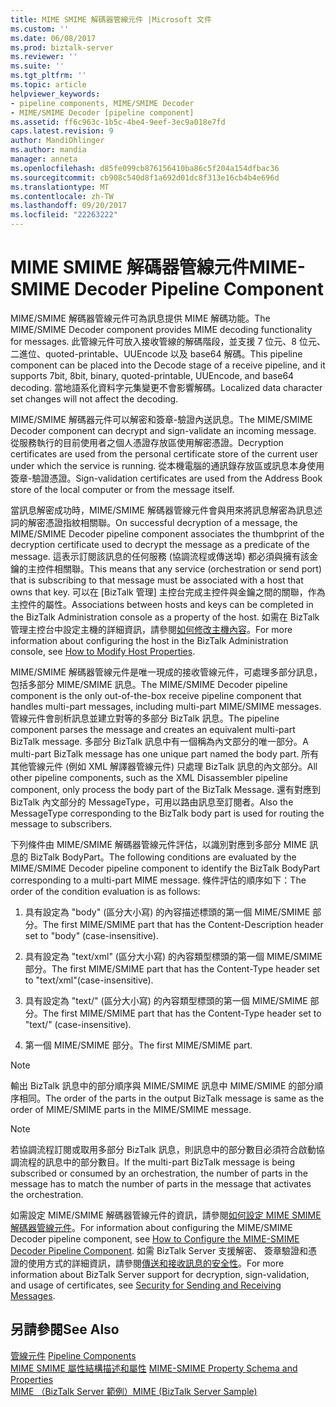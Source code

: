 ```yaml
---
title: MIME SMIME 解碼器管線元件 |Microsoft 文件
ms.custom: ''
ms.date: 06/08/2017
ms.prod: biztalk-server
ms.reviewer: ''
ms.suite: ''
ms.tgt_pltfrm: ''
ms.topic: article
helpviewer_keywords:
- pipeline components, MIME/SMIME Decoder
- MIME/SMIME Decoder [pipeline component]
ms.assetid: ff6c963c-1b5c-4be4-9eef-3ec9a018e7fd
caps.latest.revision: 9
author: MandiOhlinger
ms.author: mandia
manager: anneta
ms.openlocfilehash: d85fe099cb876156410ba86c5f204a154dfbac36
ms.sourcegitcommit: cb908c540d8f1a692d01dc8f313e16cb4b4e696d
ms.translationtype: MT
ms.contentlocale: zh-TW
ms.lasthandoff: 09/20/2017
ms.locfileid: "22263222"
---
```

# <a name="mime-smime-decoder-pipeline-component"></a><span data-ttu-id="7f7b9-102">MIME SMIME 解碼器管線元件</span><span class="sxs-lookup"><span data-stu-id="7f7b9-102">MIME-SMIME Decoder Pipeline Component</span></span>
<span data-ttu-id="7f7b9-103">MIME/SMIME 解碼器管線元件可為訊息提供 MIME 解碼功能。</span><span class="sxs-lookup"><span data-stu-id="7f7b9-103">The MIME/SMIME Decoder component provides MIME decoding functionality for messages.</span></span> <span data-ttu-id="7f7b9-104">此管線元件可放入接收管線的解碼階段，並支援 7 位元、8 位元、二進位、quoted-printable、UUEncode 以及 base64 解碼。</span><span class="sxs-lookup"><span data-stu-id="7f7b9-104">This pipeline component can be placed into the Decode stage of a receive pipeline, and it supports 7bit, 8bit, binary, quoted-printable, UUEncode, and base64 decoding.</span></span> <span data-ttu-id="7f7b9-105">當地語系化資料字元集變更不會影響解碼。</span><span class="sxs-lookup"><span data-stu-id="7f7b9-105">Localized data character set changes will not affect the decoding.</span></span>  
  
 <span data-ttu-id="7f7b9-106">MIME/SMIME 解碼器元件可以解密和簽章-驗證內送訊息。</span><span class="sxs-lookup"><span data-stu-id="7f7b9-106">The MIME/SMIME Decoder component can decrypt and sign-validate an incoming message.</span></span> <span data-ttu-id="7f7b9-107">從服務執行的目前使用者之個人憑證存放區使用解密憑證。</span><span class="sxs-lookup"><span data-stu-id="7f7b9-107">Decryption certificates are used from the personal certificate store of the current user under which the service is running.</span></span> <span data-ttu-id="7f7b9-108">從本機電腦的通訊錄存放區或訊息本身使用簽章-驗證憑證。</span><span class="sxs-lookup"><span data-stu-id="7f7b9-108">Sign-validation certificates are used from the Address Book store of the local computer or from the message itself.</span></span>  
  
 <span data-ttu-id="7f7b9-109">當訊息解密成功時，MIME/SMIME 解碼器管線元件會與用來將訊息解密為訊息述詞的解密憑證指紋相關聯。</span><span class="sxs-lookup"><span data-stu-id="7f7b9-109">On successful decryption of a message, the MIME/SMIME Decoder pipeline component associates the thumbprint of the decryption certificate used to decrypt the message as a predicate of the message.</span></span> <span data-ttu-id="7f7b9-110">這表示訂閱該訊息的任何服務 (協調流程或傳送埠) 都必須與擁有該金鑰的主控件相關聯。</span><span class="sxs-lookup"><span data-stu-id="7f7b9-110">This means that any service (orchestration or send port) that is subscribing to that message must be associated with a host that owns that key.</span></span> <span data-ttu-id="7f7b9-111">可以在 [BizTalk 管理] 主控台完成主控件與金鑰之間的關聯，作為主控件的屬性。</span><span class="sxs-lookup"><span data-stu-id="7f7b9-111">Associations between hosts and keys can be completed in the BizTalk Administration console as a property of the host.</span></span> <span data-ttu-id="7f7b9-112">如需在 BizTalk 管理主控台中設定主機的詳細資訊，請參閱[如何修改主機內容](../core/how-to-modify-host-properties.md)。</span><span class="sxs-lookup"><span data-stu-id="7f7b9-112">For more information about configuring the host in the BizTalk Administration console, see [How to Modify Host Properties](../core/how-to-modify-host-properties.md).</span></span>  
  
 <span data-ttu-id="7f7b9-113">MIME/SMIME 解碼器管線元件是唯一現成的接收管線元件，可處理多部分訊息，包括多部分 MIME/SMIME 訊息。</span><span class="sxs-lookup"><span data-stu-id="7f7b9-113">The MIME/SMIME Decoder pipeline component is the only out-of-the-box receive pipeline component that handles multi-part messages, including multi-part MIME/SMIME messages.</span></span> <span data-ttu-id="7f7b9-114">管線元件會剖析訊息並建立對等的多部分 BizTalk 訊息。</span><span class="sxs-lookup"><span data-stu-id="7f7b9-114">The pipeline component parses the message and creates an equivalent multi-part BizTalk message.</span></span> <span data-ttu-id="7f7b9-115">多部分 BizTalk 訊息中有一個稱為內文部分的唯一部分。</span><span class="sxs-lookup"><span data-stu-id="7f7b9-115">A multi-part BizTalk message has one unique part named the body part.</span></span> <span data-ttu-id="7f7b9-116">所有其他管線元件 (例如 XML 解譯器管線元件) 只處理 BizTalk 訊息的內文部分。</span><span class="sxs-lookup"><span data-stu-id="7f7b9-116">All other pipeline components, such as the XML Disassembler pipeline component, only process the body part of the BizTalk Message.</span></span> <span data-ttu-id="7f7b9-117">還有對應到 BizTalk 內文部分的 MessageType，可用以路由訊息至訂閱者。</span><span class="sxs-lookup"><span data-stu-id="7f7b9-117">Also the MessageType corresponding to the BizTalk body part is used for routing the message to subscribers.</span></span>  
  
 <span data-ttu-id="7f7b9-118">下列條件由 MIME/SMIME 解碼器管線元件評估，以識別對應到多部分 MIME 訊息的 BizTalk BodyPart。</span><span class="sxs-lookup"><span data-stu-id="7f7b9-118">The following conditions are evaluated by the MIME/SMIME Decoder pipeline component to identify the BizTalk BodyPart corresponding to a multi-part MIME message.</span></span> <span data-ttu-id="7f7b9-119">條件評估的順序如下：</span><span class="sxs-lookup"><span data-stu-id="7f7b9-119">The order of the condition evaluation is as follows:</span></span>  
  
1.  <span data-ttu-id="7f7b9-120">具有設定為 "body" (區分大小寫) 的內容描述標頭的第一個 MIME/SMIME 部分。</span><span class="sxs-lookup"><span data-stu-id="7f7b9-120">The first MIME/SMIME part that has the Content-Description header set to "body" (case-insensitive).</span></span>  
  
2.  <span data-ttu-id="7f7b9-121">具有設定為 "text/xml" (區分大小寫) 的內容類型標頭的第一個 MIME/SMIME 部分。</span><span class="sxs-lookup"><span data-stu-id="7f7b9-121">The first MIME/SMIME part that has the Content-Type header set to "text/xml"(case-insensitive).</span></span>  
  
3.  <span data-ttu-id="7f7b9-122">具有設定為 "text/" (區分大小寫) 的內容類型標頭的第一個 MIME/SMIME 部分。</span><span class="sxs-lookup"><span data-stu-id="7f7b9-122">The first MIME/SMIME part that has the Content-Type header set to "text/" (case-insensitive).</span></span>  
  
4.  <span data-ttu-id="7f7b9-123">第一個 MIME/SMIME 部分。</span><span class="sxs-lookup"><span data-stu-id="7f7b9-123">The first MIME/SMIME part.</span></span>  
  
> [!NOTE]
>  <span data-ttu-id="7f7b9-124">輸出 BizTalk 訊息中的部分順序與 MIME/SMIME 訊息中 MIME/SMIME 的部分順序相同。</span><span class="sxs-lookup"><span data-stu-id="7f7b9-124">The order of the parts in the output BizTalk message is same as the order of MIME/SMIME parts in the MIME/SMIME message.</span></span>  
  
> [!NOTE]
>  <span data-ttu-id="7f7b9-125">若協調流程訂閱或取用多部分 BizTalk 訊息，則訊息中的部分數目必須符合啟動協調流程的訊息中的部分數目。</span><span class="sxs-lookup"><span data-stu-id="7f7b9-125">If the multi-part BizTalk message is being subscribed or consumed by an orchestration, the number of parts in the message has to match the number of parts in the message that activates the orchestration.</span></span>  
  
 <span data-ttu-id="7f7b9-126">如需設定 MIME/SMIME 解碼器管線元件的資訊，請參閱[如何設定 MIME SMIME 解碼器管線元件](../core/how-to-configure-the-mime-smime-decoder-pipeline-component.md)。</span><span class="sxs-lookup"><span data-stu-id="7f7b9-126">For information about configuring the MIME/SMIME Decoder pipeline component, see [How to Configure the MIME-SMIME Decoder Pipeline Component](../core/how-to-configure-the-mime-smime-decoder-pipeline-component.md).</span></span> <span data-ttu-id="7f7b9-127">如需 BizTalk Server 支援解密、 簽章驗證和憑證的使用方式的詳細資訊，請參閱[傳送和接收訊息的安全性](../core/security-for-sending-and-receiving-messages.md)。</span><span class="sxs-lookup"><span data-stu-id="7f7b9-127">For more information about BizTalk Server support for decryption, sign-validation, and usage of certificates, see [Security for Sending and Receiving Messages](../core/security-for-sending-and-receiving-messages.md).</span></span>  
  
## <a name="see-also"></a><span data-ttu-id="7f7b9-128">另請參閱</span><span class="sxs-lookup"><span data-stu-id="7f7b9-128">See Also</span></span>  
 <span data-ttu-id="7f7b9-129">[管線元件](../core/pipeline-components.md) </span><span class="sxs-lookup"><span data-stu-id="7f7b9-129">[Pipeline Components](../core/pipeline-components.md) </span></span>  
 <span data-ttu-id="7f7b9-130">[MIME SMIME 屬性結構描述和屬性](../core/mime-smime-property-schema-and-properties.md) </span><span class="sxs-lookup"><span data-stu-id="7f7b9-130">[MIME-SMIME Property Schema and Properties](../core/mime-smime-property-schema-and-properties.md) </span></span>  
 [<span data-ttu-id="7f7b9-131">MIME （BizTalk Server 範例）</span><span class="sxs-lookup"><span data-stu-id="7f7b9-131">MIME (BizTalk Server Sample)</span></span>](../core/mime-biztalk-server-sample.md)